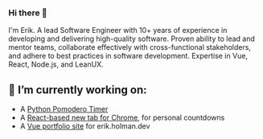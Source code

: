 ### Hi there 👋
I'm Erik. A lead Software Engineer with 10+ years of experience in developing and delivering high-quality software. Proven ability to lead and mentor teams, collaborate effectively with cross-functional stakeholders, and adhere to best practices in software development. Expertise in Vue, React, Node.js, and LeanUX.

## 🔭 I’m currently working on:
- A [Python Pomodero Timer](https://github.com/ErikHolman/pomodoro)
- A [React-based new tab for Chrome](https://github.com/ErikHolman/countdown-caddy), for personal countdowns
- A [Vue portfolio site](https://github.com/ErikHolman/MySpEHce) for erik.holman.dev

<!--
**ErikHolman/ErikHolman** is a ✨ _special_ ✨ repository because its `README.md` (this file) appears on your GitHub profile.

Here are some ideas to get you started:

- 🔭 I’m currently working on ...
- 🌱 I’m currently learning ...
- 👯 I’m looking to collaborate on ...
- 🤔 I’m looking for help with ...
- 💬 Ask me about ...
- 📫 How to reach me: ...
- 😄 Pronouns: ...
- ⚡ Fun fact: ...
-->
